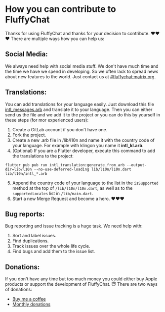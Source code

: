 # How you can contribute to FluffyChat

Thanks for using FluffyChat and thanks for your decision to contribute. ❤❤❤ There are multiple ways how you can help us:

## Social Media:
We always need help with social media stuff. We don't have much time and the time we have we spend in developing. So we often lack to spread news about new features to the world.
Just contact us at [#fluffychat:matrix.org](https://matrix.to/#/#fluffychat:matrix.org).

## Translations:
You can add translations for your language easily. Just download this file [intl_messages.arb](https://gitlab.com/ChristianPauly/fluffychat-flutter/-/raw/master/lib/l10n/intl_messages.arb) and translate it to your language. Then you can either send us the file and we add it to the project or you can do this by yourself in these steps (for mor experienced users):

1. Create a GitLab account if you don't have one.
2. Fork the project.
3. Create a new .arb file in /lib/l10n and name it with the country code of your language. For example with klingon you name it **intl_kl.arb**.
4. (Optional) If you are a Flutter developer, execute this command to add the translations to the project:
```
flutter pub pub run intl_translation:generate_from_arb --output-dir=lib/l10n --no-use-deferred-loading lib/l10n/l10n.dart lib/l10n/intl_*.arb
```
5. Append the country code of your language to the list in the `isSupported` method at the top of `/lib/l10n/l10n.dart`, as well as to the `supportedLocales` list in `/lib/main.dart`.
6. Start a new Merge Request and become a hero. ❤❤❤

## Bug reports:
Bug reporting and issue tracking is a huge task. We need help with:
1. Sort and label issues.
2. Find duplications.
3. Track issues over the whole life cycle.
4. Find bugs and add them to the issue list.

## Donations:
If you don't have any time but too much money you could either buy Apple products or support the development of FluffyChat. 😇 There are two ways of donations:
- [Buy me a coffee](https://ko-fi.com/krille)
- [Monthly donations](https://liberapay.com/Krille)
